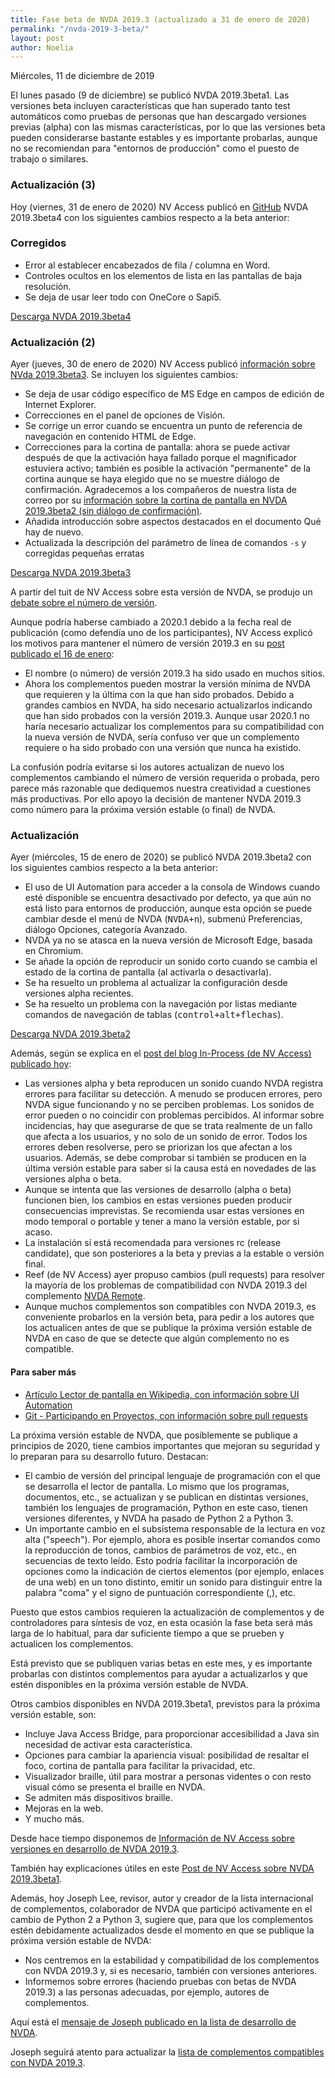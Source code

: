 ```yaml
---
title: Fase beta de NVDA 2019.3 (actualizado a 31 de enero de 2020)
permalink: "/nvda-2019-3-beta/"
layout: post
author: Noelia
---
```


<footer>Miércoles, 11 de diciembre de 2019</footer>

El lunes pasado (9 de diciembre) se publicó NVDA 2019.3beta1. Las versiones beta incluyen características que han superado tanto test automáticos como pruebas de personas que han descargado versiones previas (alpha) con las mismas características, por lo que las versiones beta pueden considerarse bastante estables y es importante probarlas, aunque no se recomiendan para "entornos de producción" como el puesto de trabajo o similares.


### Actualización (3) ###

Hoy (viernes, 31 de enero de 2020) NV Access publicó en [GitHub](https://github.com/nvaccess/nvda/releases/tag/release-2019.3beta4) NVDA 2019.3beta4 con los siguientes cambios respecto a la beta anterior:

### Corregidos ###

- Error al establecer encabezados de fila / columna en Word.
- Controles ocultos en los elementos de lista en las pantallas de baja resolución.
- Se deja de usar leer todo con OneCore o Sapi5.

[Descarga NVDA 2019.3beta4](https://ci.appveyor.com/api/buildjobs/ywxp3j5g698wdxq6/artifacts/output/nvda_2019.3beta4.exe)

### Actualización (2) ###

Ayer (jueves, 30 de enero de 2020) NV Access publicó [información sobre NVda 2019.3beta3](https://www.nvaccess.org/post/nvda-2019-3beta3-now-available-for-testing/). Se incluyen los siguientes cambios:

- Se deja de usar código específico de MS Edge en campos de edición de Internet Explorer.
- Correcciones en el panel de opciones de Visión.
- Se corrige un error cuando se encuentra un punto de referencia de navegación en contenido HTML de Edge.
- Correcciones para la cortina de pantalla: ahora se puede activar después de que la activación haya fallado porque el magnificador estuviera activo; también es posible la activación "permanente" de la cortina aunque se haya elegido que no se muestre diálogo de confirmación. Agradecemos a los compañeros de nuestra lista de correo por su [información sobre la cortina de pantalla en NVDA 2019.3beta2 (sin diálogo de confirmación)](https://nvdaes.groups.io/g/lista/topic/69987451#1207).
- Añadida introducción sobre aspectos destacados en el documento Qué hay de nuevo.
- Actualizada la descripción del parámetro de línea de comandos `-s` y corregidas pequeñas erratas

[Descarga NVDA 2019.3beta3](https://ci.appveyor.com/api/buildjobs/y8udr7f10njtrlc7/artifacts/output/nvda_2019.3beta3.exe)

A partir del tuit de NV Access sobre esta versión de NVDA, se produjo un [debate sobre el número de versión](https://twitter.com/NVAccess/status/1222683538631225345).

Aunque podría haberse cambiado a 2020.1 debido a la fecha real de publicación (como defendía uno de los participantes), NV Access explicó los motivos para mantener el número de versión 2019.3 en su [post publicado el 16 de enero](https://www.nvaccess.org/post/in-process-16th-january/):

- El nombre (o número) de versión 2019.3 ha sido usado en muchos sitios.
- Ahora los complementos pueden mostrar la versión mínima de NVDA que requieren y la última con la que han sido probados. Debido a grandes cambios en NVDA, ha sido necesario actualizarlos indicando que han sido probados con la versión 2019.3. Aunque usar 2020.1 no haría necesario actualizar los complementos para su compatibilidad con la nueva versión de NVDA, sería confuso ver que un complemento requiere o ha sido probado con una versión que nunca ha existido.

La confusión podría evitarse si los autores actualizan de nuevo los complementos cambiando el número de versión requerida o probada, pero parece más razonable que dediquemos nuestra creatividad a cuestiones más productivas. Por ello apoyo la decisión de mantener NVDA 2019.3 como número para la próxima versión estable (o final) de NVDA.

### Actualización ##

Ayer (miércoles, 15 de enero de 2020) se publicó NVDA 2019.3beta2 con los siguientes cambios respecto a la beta anterior:

- El uso de UI Automation para acceder a la consola de Windows cuando esté disponible se encuentra desactivado por defecto, ya que aún no está listo para entornos de producción, aunque esta opción se puede cambiar desde el menú de NVDA (<kbd>NVDA+n</kbd>), submenú Preferencias, diálogo Opciones, categoría Avanzado.
- NVDA ya no se atasca en la nueva versión de Microsoft Edge, basada en Chromium.
- Se añade la opción de reproducir un sonido corto cuando se cambia el estado de la cortina de pantalla (al activarla o desactivarla).
- Se ha resuelto un problema al actualizar la configuración desde versiones alpha recientes.
- Se ha resuelto un problema con la navegación por listas mediante comandos de navegación de tablas (<kbd>control+alt+flechas</kbd>).

[Descarga NVDA 2019.3beta2](https://ci.appveyor.com/api/buildjobs/g1i3dmwdutrvxlk7/artifacts/output/nvda_2019.3beta2.exe)

Además, según se explica en el [post del blog In-Process (de NV Access) publicado hoy](https://www.nvaccess.org/post/in-process-16th-january/):

- Las versiones alpha y beta reproducen un sonido cuando NVDA registra errores para facilitar su detección. A menudo se producen errores, pero NVDA sigue funcionando y no se perciben problemas. Los sonidos de error pueden o no coincidir con problemas percibidos. Al informar sobre incidencias, hay que asegurarse de que se trata realmente de un fallo que afecta a los usuarios, y no solo de un sonido de error. Todos los errores deben resolverse, pero se priorizan los que afectan a los usuarios. Además, se debe comprobar si también se producen en la última versión estable para saber si la causa está en novedades de las versiones alpha o beta.
- Aunque se intenta que las versiones de desarrollo (alpha o beta) funcionen bien, los cambios en estas versiones pueden producir consecuencias imprevistas. Se recomienda usar estas versiones en modo temporal o portable y tener a mano la versión estable, por si acaso.
- La instalación sí está recomendada para versiones rc (release candidate), que son posteriores a la beta y previas a la estable o versión final.
- Reef (de NV Access) ayer propuso cambios (pull requests) para resolver la mayoría de los problemas de compatibilidad con NVDA 2019.3 del complemento [NVDA Remote](https://nvdaremote.com/).
- Aunque muchos complementos son compatibles con NVDA 2019.3, es conveniente probarlos en la versión beta, para pedir a los autores que los actualicen antes de que se publique la próxima versión estable de NVDA en caso de que se detecte que algún complemento no es compatible.


#### Para saber más ####

- [Artículo Lector de pantalla en Wikipedia, con información sobre UI Automation](https://es.wikipedia.org/wiki/Lector_de_pantalla)
- [Git - Participando en Proyectos, con información sobre pull requests](https://git-scm.com/book/es/v2/GitHub-Participando-en-Proyectos)

La próxima versión estable de NVDA, que posiblemente se publique a principios de 2020, tiene cambios importantes que mejoran su seguridad y lo preparan para su desarrollo futuro. Destacan:

- El cambio de versión del principal lenguaje de programación con el que se desarrolla el lector de pantalla. Lo mismo que los programas, documentos, etc., se actualizan y se publican en distintas versiones, también los lenguajes de programación, Python en este caso, tienen versiones diferentes, y NVDA ha pasado de Python 2 a Python 3.
- Un importante cambio en el subsistema responsable de la lectura en voz alta ("speech"). Por ejemplo, ahora es posible insertar comandos como la reproducción de tonos, cambios de parámetros de voz, etc., en secuencias de texto leído. Esto podría facilitar la incorporación de opciones como la indicación de ciertos elementos (por ejemplo, enlaces de una web) en un tono distinto, emitir un sonido para distinguir entre la palabra "coma" y el signo de puntuación correspondiente (,), etc.

Puesto que estos cambios requieren la actualización de complementos y de controladores para síntesis de voz, en esta ocasión la fase beta será más larga de lo habitual, para dar suficiente tiempo a que se prueben y actualicen los complementos.

Está previsto que se publiquen varias betas en este mes, y es importante probarlas con distintos complementos para ayudar a actualizarlos y que estén disponibles en la próxima versión estable de NVDA.

Otros cambios disponibles en NVDA 2019.3beta1, previstos para la próxima versión estable, son:

- Incluye Java Access Bridge, para proporcionar accesibilidad a Java sin necesidad de activar esta característica.
- Opciones para cambiar la apariencia visual: posibilidad de resaltar el foco, cortina de pantalla para facilitar la privacidad, etc.
- Visualizador braille, útil para mostrar a personas videntes o con resto visual cómo se presenta el braille en NVDA.
- Se admiten más dispositivos braille.
- Mejoras en la web.
- Y mucho más.

Desde hace tiempo disponemos de [Información de NV Access sobre versiones en desarrollo de NVDA 2019.3](https://groups.io/g/nvda-devel/message/44066).

También hay explicaciones útiles en este [Post de NV Access sobre NVDA 2019.3beta1](https://www.nvaccess.org/post/nvda-2019-3beta1-now-available-for-testing/).

Además, hoy Joseph Lee, revisor, autor y creador de la lista internacional de complementos, colaborador de NVDA que participó activamente en el cambio de Python 2 a Python 3, sugiere que, para que los complementos estén debidamente actualizados desde el momento en que se publique la próxima versión estable de NVDA:

- Nos centremos en la estabilidad y compatibilidad de los complementos con NVDA 2019.3 y, si es necesario, también con versiones anteriores.
- Informemos sobre errores (haciendo pruebas con betas de NVDA 2019.3) a las personas adecuadas, por ejemplo, autores de complementos.

Aquí está el [mensaje de Joseph publicado en la lista de desarrollo de NVDA](https://groups.io/g/nvda-devel/message/44632).

Joseph seguirá atento para actualizar la [lista de complementos compatibles con NVDA 2019.3](https://addons.nvda-project.org/addons/nvdapy3.es.html).


